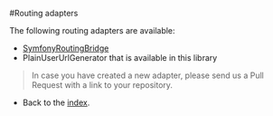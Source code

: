 #Routing adapters

The following routing adapters are available:

* [SymfonyRoutingBridge](https://github.com/BenGorUser/SymfonyRoutingBridge)
* PlainUserUrlGenerator that is available in this library

> In case you have created a new adapter, please send us a Pull Request with a link to your repository.

- Back to the [index](index.md).
